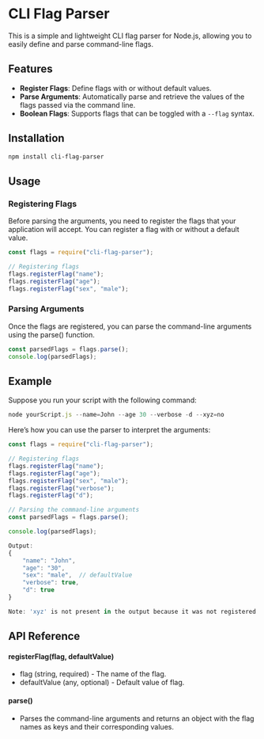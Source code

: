 # CLI Flag Parser

This is a simple and lightweight CLI flag parser for Node.js, allowing you to easily define and parse command-line flags. 

## Features

- **Register Flags**: Define flags with or without default values.
- **Parse Arguments**: Automatically parse and retrieve the values of the flags passed via the command line.
- **Boolean Flags**: Supports flags that can be toggled with a `--flag` syntax.

## Installation

```bash
npm install cli-flag-parser
```

## Usage

### Registering Flags

Before parsing the arguments, you need to register the flags that your application will accept. You can register a flag with or without a default value.

```javascript
const flags = require("cli-flag-parser");

// Registering flags
flags.registerFlag("name");
flags.registerFlag("age");
flags.registerFlag("sex", "male");
```
### Parsing Arguments
Once the flags are registered, you can parse the command-line arguments using the parse() function.

```javascript
const parsedFlags = flags.parse();
console.log(parsedFlags);
```

## Example
Suppose you run your script with the following command:

```javascript
node yourScript.js --name=John --age 30 --verbose -d --xyz=no
```
Here’s how you can use the parser to interpret the arguments:
```javascript
const flags = require("cli-flag-parser");

// Registering flags
flags.registerFlag("name");
flags.registerFlag("age");
flags.registerFlag("sex", "male");
flags.registerFlag("verbose");
flags.registerFlag("d");

// Parsing the command-line arguments
const parsedFlags = flags.parse();

console.log(parsedFlags);

Output:
{
    "name": "John",
    "age": "30",
    "sex": "male",  // defaultValue
    "verbose": true,
    "d": true
}

Note: 'xyz' is not present in the output because it was not registered.

```
## API Reference
#### registerFlag(flag, defaultValue)
- flag (string, required) - The name of the flag.
- defaultValue (any, optional) - Default value of flag.
#### parse()
- Parses the command-line arguments and returns an object with the flag names as keys and their corresponding values.




